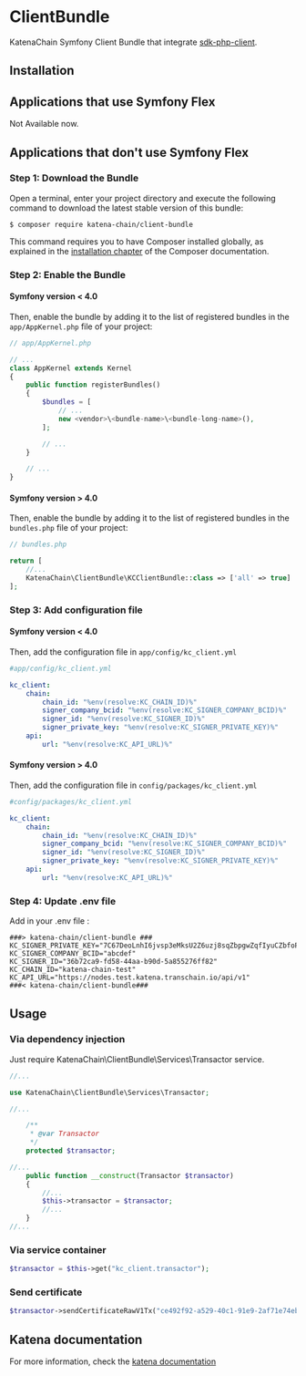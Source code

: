 ClientBundle
============

KatenaChain Symfony Client Bundle that integrate [sdk-php-client](https://github.com/katena-chain/sdk-php-client).

## Installation

Applications that use Symfony Flex
----------------------------------

Not Available now.

Applications that don't use Symfony Flex
----------------------------------------

### Step 1: Download the Bundle

Open a terminal, enter your project directory and execute the
following command to download the latest stable version of this bundle:

```console
$ composer require katena-chain/client-bundle
```

This command requires you to have Composer installed globally, as explained
in the [installation chapter](https://getcomposer.org/doc/00-intro.md)
of the Composer documentation.

### Step 2: Enable the Bundle

#### Symfony version < 4.0
Then, enable the bundle by adding it to the list of registered bundles
in the `app/AppKernel.php` file of your project:

```php
// app/AppKernel.php

// ...
class AppKernel extends Kernel
{
    public function registerBundles()
    {
        $bundles = [
            // ...
            new <vendor>\<bundle-name>\<bundle-long-name>(),
        ];

        // ...
    }

    // ...
}
```

#### Symfony version > 4.0
Then, enable the bundle by adding it to the list of registered bundles
in the `bundles.php` file of your project:

```php
// bundles.php

return [
    //...
    KatenaChain\ClientBundle\KCClientBundle::class => ['all' => true]
];
```

### Step 3: Add configuration file

#### Symfony version < 4.0

Then, add the configuration file in `app/config/kc_client.yml`
```yaml
#app/config/kc_client.yml

kc_client:
    chain:
        chain_id: "%env(resolve:KC_CHAIN_ID)%"
        signer_company_bcid: "%env(resolve:KC_SIGNER_COMPANY_BCID)%"
        signer_id: "%env(resolve:KC_SIGNER_ID)%"
        signer_private_key: "%env(resolve:KC_SIGNER_PRIVATE_KEY)%"
    api:
        url: "%env(resolve:KC_API_URL)%"

```

#### Symfony version > 4.0
Then, add the configuration file in `config/packages/kc_client.yml`
```yaml
#config/packages/kc_client.yml

kc_client:
    chain:
        chain_id: "%env(resolve:KC_CHAIN_ID)%"
        signer_company_bcid: "%env(resolve:KC_SIGNER_COMPANY_BCID)%"
        signer_id: "%env(resolve:KC_SIGNER_ID)%"
        signer_private_key: "%env(resolve:KC_SIGNER_PRIVATE_KEY)%"
    api:
        url: "%env(resolve:KC_API_URL)%"
```

### Step 4: Update .env file

Add in your .env file :
```dotenv
###> katena-chain/client-bundle ###
KC_SIGNER_PRIVATE_KEY="7C67DeoLnhI6jvsp3eMksU2Z6uzj8sqZbpgwZqfIyuCZbfoPcitCiCsSp2EzCfkY52Mx58xDOyQLb1OhC7cL5A=="
KC_SIGNER_COMPANY_BCID="abcdef"
KC_SIGNER_ID="36b72ca9-fd58-44aa-b90d-5a855276ff82"
KC_CHAIN_ID="katena-chain-test"
KC_API_URL="https://nodes.test.katena.transchain.io/api/v1"
###< katena-chain/client-bundle###
```
## Usage

### Via dependency injection

Just require KatenaChain\ClientBundle\Services\Transactor service.
```php
//...

use KatenaChain\ClientBundle\Services\Transactor;

//...

    /**
     * @var Transactor
     */
    protected $transactor;

//...
    public function __construct(Transactor $transactor)
    {
        //...
        $this->transactor = $transactor;
        //...
    }
//...
```
### Via service container

```php
$transactor = $this->get("kc_client.transactor");
```

### Send certificate

```php
$transactor->sendCertificateRawV1Tx("ce492f92-a529-40c1-91e9-2af71e74ebea", "document_signature_value");
```

## Katena documentation

For more information, check the [katena documentation](https://doc.katena.transchain.io)
